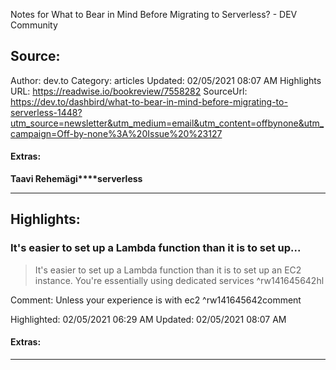 Notes for What to Bear in Mind Before Migrating to Serverless? - DEV Community

## Source:
Author: dev.to
Category: articles
Updated: 02/05/2021 08:07 AM
Highlights URL: https://readwise.io/bookreview/7558282
SourceUrl: https://dev.to/dashbird/what-to-bear-in-mind-before-migrating-to-serverless-1448?utm_source=newsletter&utm_medium=email&utm_content=offbynone&utm_campaign=Off-by-none%3A%20Issue%20%23127


#### Extras:
**Taavi Rehemägi****serverless**




 
-----
 ## Highlights:

### It's easier to set up a Lambda function than it is to set up...
>It's easier to set up a Lambda function than it is to set up an EC2 instance. You're essentially using dedicated services ^rw141645642hl

Comment: Unless your experience is with ec2 ^rw141645642comment

Highlighted: 02/05/2021 06:29 AM
Updated: 02/05/2021 08:07 AM


#### Extras:





------

